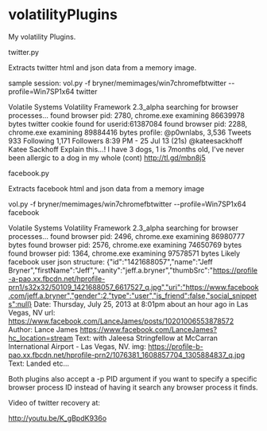 volatilityPlugins
=================

My volatility Plugins. 

twitter.py 

Extracts twitter html and json data from a memory image. 

sample session: 
vol.py -f bryner/memimages/win7chromefbtwitter  --profile=Win7SP1x64  twitter

Volatile Systems Volatility Framework 2.3_alpha
searching for browser processes...
found browser pid: 2780, chrome.exe
examining 86639978 bytes
twitter cookie found for userid:61387084
found browser pid: 2288, chrome.exe
examining 89884416 bytes
profile: @p0wnlabs,     3,536 Tweets     933 Following     1,171 Followers
8:39 PM - 25 Jul 13 (21s)       @kateesackhoff  Katee Sackhoff
                Explain this...! I have 3 dogs, 1 is 7months old, I've never been allergic to a dog in my whole (cont) http://tl.gd/mbn8j5

facebook.py 

Extracts facebook html and json data from a memory image

vol.py -f bryner/memimages/win7chromefbtwitter  --profile=Win7SP1x64 facebook

Volatile Systems Volatility Framework 2.3_alpha
searching for browser processes...
found browser pid: 2496, chrome.exe
examining 86980777 bytes
found browser pid: 2576, chrome.exe
examining 74650769 bytes
found browser pid: 1364, chrome.exe
examining 97578571 bytes
Likely facebook user json structure: {"id":"1421688057","name":"Jeff Bryner","firstName":"Jeff","vanity":"jeff.a.bryner","thumbSrc":"https://profile-a-pao.xx.fbcdn.net/hprofile-prn1/s32x32/50109_1421688057_6617527_q.jpg","uri":"https://www.facebook.com/jeff.a.bryner","gender":2,"type":"user","is_friend":false,"social_snippets":null}
Date: Thursday, July 25, 2013 at 8:01pm about an hour ago in Las Vegas, NV url: https://www.facebook.com/LanceJames/posts/10201006553878572
        Author: Lance James             https://www.facebook.com/LanceJames?hc_location=stream
                Text: with Jaleesa Stringfellow at McCarran International Airport - Las Vegas, NV.
                img: https://profile-b-pao.xx.fbcdn.net/hprofile-prn2/1076381_1608857704_1305884837_q.jpg
                Text: Landed
etc...

Both plugins also accept a -p PID argument if you want to specify a specific browser process ID instead of having it search any browser process it finds.


Video of twitter recovery at: 

http://youtu.be/K_gBpdK936o
